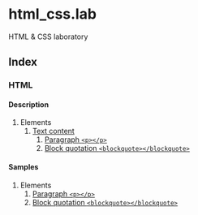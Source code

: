 # html_css.lab

HTML & CSS laboratory

## Index

### HTML

#### Description

1. Elements
    1. [Text content](html/doc/elements/text_content/README.md)
        1. [Paragraph `<p></p>`](html/doc/elements/text_content/README.md#paragraph)
        2. [Block quotation `<blockquote></blockquote>`](html/doc/elements/text_content/README.md#block_quotation)


#### Samples

1. Elements
    1. [Paragraph `<p></p>`](html/samples/elements/paragraph/)
    2. [Block quotation `<blockquote></blockquote>`](html/samples/elements/blockquote/)
